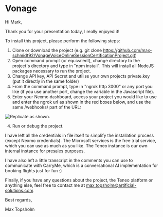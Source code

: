 # Vonage

Hi Mark,

Thank you for your presentation today, I really enjoyed it!

To install this project, please perform the following steps:

1. Clone or download the project (e.g. git clone https://github.com/max-schmidt92/VonageVoiceOnlineSessionCertificationProject.git)
2. Open command prompt (or equivalent), change directory to the project's directory and type in "npm install".
   This will install all NodeJS packages necessary to run the project.
3. Change API key, API Secret and utilise your own projects private.key (put it directly in the same folder)
3. From the command prompt, type in "ngrok http 3000" or any port you like (if you use another port, change the variable in the Javascript file).
4. Enter your Nexmo dashboard, access your project you would like to use and enter the ngrok url as shown in the red boxes below, and use the same /webhooks/ part of the URL:

![Replicate as shown.](http://puu.sh/FriJZ/75b3e26e9c.png)

4. Run or debug the project.

I have left all the credentials in file itself to simplify the installation process (except Nexmo credentials).
The Microsoft services is the free trial service, which you can use as much as you like.
The Teneo instance is our own internal instance for presales purposes.

I have also left a little transcript in the comments you can use to communicate with CarryMe, which is a conversational AI implementation for booking flights just for fun :)

Finally, if you have any questions about the project, the Teneo platform or anything else, feel free to contact me at max.topsholm@artificial-solutions.com.

Best regards,

Max Topsholm
